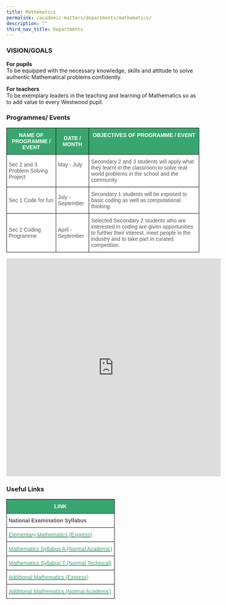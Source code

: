```yaml
---
title: Mathematics
permalink: /academic-matters/departments/mathematics/
description: ""
third_nav_title: Departments
---
```

### VISION/GOALS

**For pupils**&nbsp;<br>
To be equipped with the necessary knowledge, skills and attitude to solve authentic Mathematical problems confidently.

**For teachers** <br>
To be exemplary leaders in the teaching and learning of Mathematics so as to add value to every Westwood pupil.

### Programmes/ Events

<style type="text/css">
.tg  {border-collapse:collapse;border-spacing:0;}
.tg td{border-color:black;border-style:solid;border-width:1px;font-family:Arial, sans-serif;font-size:14px;
  overflow:hidden;padding:10px 5px;word-break:normal;}
.tg th{border-color:black;border-style:solid;border-width:1px;font-family:Arial, sans-serif;font-size:14px;
  font-weight:normal;overflow:hidden;padding:10px 5px;word-break:normal;}
.tg .tg-k0s0{background-color:#3AA66F;color:#FFF;font-weight:bold;text-align:center;vertical-align:middle}
.tg .tg-0y1c{background-color:#3AA66F;color:#FFF;font-weight:bold;text-align:center;vertical-align:top}
.tg .tg-mwz3{background-color:#FFF;color:#565656;text-align:left;vertical-align:middle}
.tg .tg-njgx{background-color:#FFF;color:#565656;text-align:left;vertical-align:top}
</style>
<table class="tg">
<thead>
  <tr>
    <th class="tg-k0s0"><span style="color:#FFF;background-color:#3AA66F">NAME OF PROGRAMME / EVENT</span></th>
    <th class="tg-k0s0"><span style="color:#FFF;background-color:#3AA66F">DATE / MONTH</span></th>
    <th class="tg-0y1c">OBJECTIVES OF PROGRAMME / EVENT</th>
  </tr>
</thead>
<tbody>
  <tr>
    <td class="tg-mwz3"><span style="color:#565656">Sec 2 and 3</span><br><span style="color:#565656">Problem Solving Project</span></td>
    <td class="tg-mwz3"><span style="color:#565656">May - July</span><br><br><br></td>
    <td class="tg-njgx">Secondary 2 and 3 students will apply what they learnt in the classroom to solve real world problems in the school and the community.</td>
  </tr>
  <tr>
    <td class="tg-mwz3"><span style="color:#565656">Sec 1 Code for fun</span><br></td>
    <td class="tg-mwz3"><span style="color:#565656">July - September</span></td>
    <td class="tg-mwz3"><span style="color:#565656">Secondary 1 students will be exposed to basic coding as well as computational thinking. </span></td>
  </tr>
	<tr>
    <td class="tg-mwz3"><span style="color:#565656">Sec 2 Coding Programme</span><br></td>
    <td class="tg-mwz3"><span style="color:#565656">April - September</span></td>
    <td class="tg-mwz3"><span style="color:#565656">Selected Secondary 2 students who are interested in coding are given opportunities to further their interest, meet people in the industry and to take part in curated competition.</td></tr>
</tbody>
</table>

<iframe allowfullscreen="true" height="569" width="560" frameborder="0" src="https://docs.google.com/presentation/d/e/2PACX-1vTHwGM3UTwaPZ_4Jv7jycNCEG2IqTXEdsEyAAZv6-SW94YV6Jm_7xcjOCO-pLL_bj5m2V84HZ2ngJRl/embed?start=true&amp;loop=true&amp;delayms=3000"></iframe>

### Useful Links

<style type="text/css">
.tg  {border-collapse:collapse;border-spacing:0;}
.tg td{border-color:black;border-style:solid;border-width:1px;font-family:Arial, sans-serif;font-size:14px;
  overflow:hidden;padding:10px 5px;word-break:normal;}
.tg th{border-color:black;border-style:solid;border-width:1px;font-family:Arial, sans-serif;font-size:14px;
  font-weight:normal;overflow:hidden;padding:10px 5px;word-break:normal;}
.tg .tg-k0s0{background-color:#3AA66F;color:#FFF;font-weight:bold;text-align:center;vertical-align:middle}
.tg .tg-qrq8{background-color:#FFF;color:#565656;font-weight:bold;text-align:left;vertical-align:top}
.tg .tg-av5t{background-color:#FFF;color:#3AA66F;text-align:left;vertical-align:top}
</style>
<table class="tg">
<thead>
  <tr>
    <th class="tg-k0s0"><span style="color:#FFF;background-color:#3AA66F">LINK</span></th>
  </tr>
</thead>
<tbody>
  <tr>
    <td class="tg-qrq8">National Examination Syllabus </td>
  </tr>
  <tr>
    <td class="tg-av5t"><a href="https://www.seab.gov.sg/docs/default-source/national-examinations/syllabus/olevel/2020syllabus/4048_y20_sy.pdf"><span style="text-decoration:none;color:#3AA66F">Elementary Mathematics (Express)</span></a></td>
  </tr>
  <tr>
    <td class="tg-av5t"><a href="https://www.seab.gov.sg/docs/default-source/national-examinations/syllabus/nlevel/2020syllabus/4045_y20_sy.pdf"><span style="text-decoration:none;color:#3AA66F">Mathematics Syllabus A (Normal Academic)</span></a></td>
  </tr>
  <tr>
    <td class="tg-av5t"><a href="https://www.seab.gov.sg/docs/default-source/national-examinations/syllabus/nlevel/2020syllabus/4046_y20_sy.pdf"><span style="text-decoration:none;color:#3AA66F">Mathematics Syllabus T (Normal Technical)</span></a><br></td>
  </tr>
  <tr>
    <td class="tg-av5t"><a href="https://www.seab.gov.sg/docs/default-source/national-examinations/syllabus/olevel/2021syllabus/4049_y21_sy.pdf"><span style="text-decoration:none;color:#3AA66F">Additional Mathematics (Express)</span></a></td>
  </tr>
  <tr>
    <td class="tg-av5t"><a href="https://www.seab.gov.sg/docs/default-source/national-examinations/syllabus/nlevel/2021syllabus/4051_y21_sy.pdf"><span style="text-decoration:none;color:#3AA66F">Additional Mathematics (Normal Academic)</span></a></td>
  </tr>
</tbody>
</table>